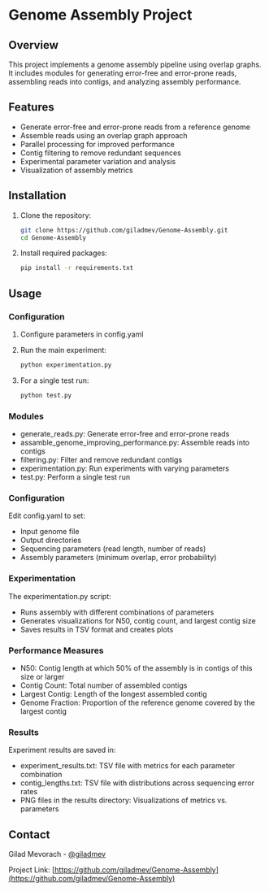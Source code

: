 # Genome Assembly Project

## Overview
This project implements a genome assembly pipeline using overlap graphs. It includes modules for generating error-free and error-prone reads, assembling reads into contigs, and analyzing assembly performance.

## Features
- Generate error-free and error-prone reads from a reference genome
- Assemble reads using an overlap graph approach
- Parallel processing for improved performance
- Contig filtering to remove redundant sequences
- Experimental parameter variation and analysis
- Visualization of assembly metrics


## Installation
1. Clone the repository:
   ```bash
   git clone https://github.com/giladmev/Genome-Assembly.git
   cd Genome-Assembly
   ```

2. Install required packages:
   ```bash
   pip install -r requirements.txt
   ```

## Usage
### Configuration
1. Configure parameters in config.yaml

2. Run the main experiment:
   ```bash
   python experimentation.py
   ```
   
3. For a single test run:
   ```bash
   python test.py
   ```

### Modules
- generate_reads.py: Generate error-free and error-prone reads
- assamble_genome_improving_performance.py: Assemble reads into contigs
- filtering.py: Filter and remove redundant contigs
- experimentation.py: Run experiments with varying parameters
- test.py: Perform a single test run

### Configuration
Edit config.yaml to set:
- Input genome file
- Output directories
- Sequencing parameters (read length, number of reads)
- Assembly parameters (minimum overlap, error probability)

### Experimentation
The experimentation.py script:
- Runs assembly with different combinations of parameters
- Generates visualizations for N50, contig count, and largest contig size
- Saves results in TSV format and creates plots

### Performance Measures
- N50: Contig length at which 50% of the assembly is in contigs of this size or larger
- Contig Count: Total number of assembled contigs
- Largest Contig: Length of the longest assembled contig
- Genome Fraction: Proportion of the reference genome covered by the largest contig

### Results
Experiment results are saved in:
- experiment_results.txt: TSV file with metrics for each parameter combination
- contig_lengths.txt: TSV file with distributions across sequencing error rates
- PNG files in the results directory: Visualizations of metrics vs. parameters

## Contact
Gilad Mevorach - [@giladmev](https://github.com/giladmev)

Project Link: [https://github.com/giladmev/Genome-Assembly](https://github.com/giladmev/Genome-Assembly)

